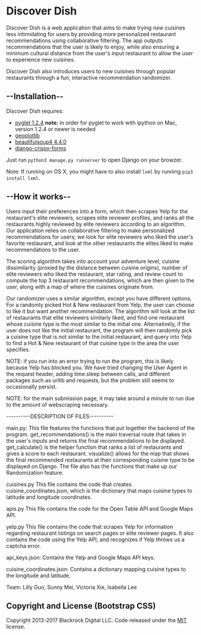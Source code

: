 # Discover Dish

Discover Dish is a web application that aims to make trying *new* cuisines less intimidating for users by providing more personalized restaurant recommendations using collaborative filtering. The app outputs recommendations that the user is likely to enjoy, while also ensuring a minimum cultural distance from the user's input restaurant
to allow the user to experience new cuisines.

Discover Dish also introduces users to new cuisines through popular restaurants through a fun, interactive recommendation randomizer. 

## --Installation--
Discover Dish requires:
* [pyglet 1.2.4](https://bitbucket.org/pyglet/pyglet/wiki/Download)
	**note:** in order for pyglet to work with ipython on Mac, version 1.2.4 or newer is needed
* [geoplotlib](https://github.com/andrea-cuttone/geoplotlib)
* [beautifulsoup4 4.4.0](https://www.crummy.com/software/BeautifulSoup/bs4/doc/)
* [django-crispy-forms](http://django-crispy-forms.readthedocs.io/en/latest/)

Just run ```python3 manage.py runserver``` to open Django on your browzer.

Note: If running on OS X, you might have to also install ```lxml``` by running ```pip3 install lxml```.

## --How it works--
Users input their preferences into a form, which then scrapes Yelp for the restaurant's elite reviewers, scrapes elite reviewer profiles, and ranks all the restaurants highly reviewed by elite reviewers according to an algorithm. Our application relies on collaborative filtering to make personalized recommendations for users; we look for elite reviewers who liked the user's favorite restaurant, and look at the other restaurants the elites liked to make recommendations to the user. 

The scoring algorithm takes into account your adventure level, cuisine dissimilarity (proxied by the distance between cuisine origins), number of elite reviewers who liked the restaurant, star rating, and review count to compute the top 3 restaurant recommendations, which are then given to the user, along with a map of where the cuisines originate from.

Our randomizer uses a similar algorithm, except you have different options. For a randomly picked Hot & New restaurant from Yelp, the user can choose to like it but want another recommendation. The algorithm will look at the list of restaurants that elite reviewers similarly liked, and find one restaurant whose cuisine type is the most similar to the initial one. Alternatively, if the user does not like the initial restaurant, the program will then randomly pick a cuisine type that is not similar to the initial restaurant, and query into Yelp to find a Hot & New restaurant of that cuisine type in the area the user specifies.

NOTE: if you run into an error trying to run the program, this is likely because
Yelp has blocked you. We have tried changing the User Agent in the request header,
adding time.sleep between calls, and different packages such as urllib and requests, but the problem still seems to occasionally persist.

NOTE: for the main submission page, it may take around a minute to run due to the amount of webscraping necessary. 

----------DESCRIPTION OF FILES----------

main.py:
	This file features the functions that put together the backend of the program.
	get_recommendations() is the main traversal route that takes in the user's inputs
	and returns the final recommendations to be displayed.
	get_calculate() is the helper function that ranks a list of restaurants and gives
	a score to each restaurant.
	visualize() allows for the map that shows the final recommended restaurants
	at their corresponding cuisine type to be displayed on Django. 
	The file also has the functions that make up our Randomization feature.

cuisines.py
	This file contains the code that creates cuisine_coordinates.json, which is the 
	dictionary that maps cuisine types to latitude and longitude coordinates.

apis.py
	This file contains the code for the Open Table API and Google Maps API.

yelp.py
	This file contains the code that scrapes Yelp for information regarding
	restaurant listings on search pages or elite reviewer pages. It
	also contains the code using the Yelp API, and recognizes if 
	Yelp throws us a captcha error.

api_keys.json:
	Contains the Yelp and Google Maps API keys.

cuisine_coordinates.json:
	Contains a dictionary mapping cuisine types to the longitude and latitude.


Team: Lilly Guo, Sunny Mei, Victoria Xie, Isabella Lee

## Copyright and License (Bootstrap CSS)

Copyright 2013-2017 Blackrock Digital LLC. Code released under the [MIT](https://github.com/BlackrockDigital/startbootstrap-round-about/blob/gh-pages/LICENSE) license.
